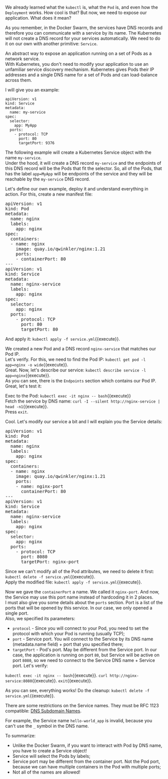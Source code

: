 We already learned what the `kubectl` is, what the `Pod` is, and even how the `Deployment` works. How cool is that? But now, we need to expose our application. What does it mean?

As you remember, in the Docker Swarm, the services have DNS records and therefore you can communicate with a service by its name. The Kubernetes will not create a DNS record for your services automatically. We need to do it on our own with another primitive: `Service`.

An abstract way to expose an application running on a set of Pods as a network service.  
With Kubernetes, you don't need to modify your application to use an unfamiliar service discovery mechanism. Kubernetes gives Pods their IP addresses and a single DNS name for a set of Pods and can load-balance across them.

I will give you an example:  
```
apiVersion: v1
kind: Service
metadata:
  name: my-service
spec:
  selector:
    app: MyApp
  ports:
    - protocol: TCP
      port: 80
      targetPort: 9376
```

The following example will create a Kubernetes Service object with the name `my-service`.  
Under the hood, it will create a DNS record `my-service` and the endpoints of this DNS record will be the Pods that fit the selector. So, all of the Pods, that has the label `app=MyApp` will be endpoints of the service and they will be reachable by the `my-service` DNS record.

Let's define our own example, deploy it and understand everything in action. For this, create a new manifest file:

<pre class="file" data-filename="service.yml" data-target="replace">
apiVersion: v1
kind: Pod
metadata:
  name: nginx
  labels:
    app: nginx
spec:
  containers:
  - name: nginx
    image: quay.io/qwinkler/nginx:1.21
    ports:
    - containerPort: 80
---
apiVersion: v1
kind: Service
metadata:
  name: nginx-service
  labels:
    app: nginx
spec:
  selector:
    app: nginx
  ports:
    - protocol: TCP
      port: 80
      targetPort: 80
</pre>

And apply it: `kubectl apply -f service.yml`{{execute}}.

We created a new Pod and a DNS record `nginx-service` that matches our Pod IP.  
Let's verify. For this, we need to find the Pod IP: `kubectl get pod -l app=nginx -o wide`{{execute}}.  
Great. Now, let's describe our service: `kubectl describe service -l app=nginx`{{execute}}.  
As you can see, there is the `Endpoints` section which contains our Pod IP. Great, let's test it:

Exec to the Pod: `kubectl exec -it nginx -- bash`{{execute}}  
Fetch the service by DNS name: `curl -I --silent http://nginx-service | head -n1`{{execute}}.  
Press `exit`.

Cool. Let's modify our service a bit and I will explain you the Service details:  
<pre class="file" data-filename="service.yml" data-target="replace">
apiVersion: v1
kind: Pod
metadata:
  name: nginx
  labels:
    app: nginx
spec:
  containers:
  - name: nginx
    image: quay.io/qwinkler/nginx:1.21
    ports:
    - name: nginx-port
      containerPort: 80
---
apiVersion: v1
kind: Service
metadata:
  name: nginx-service
  labels:
    app: nginx
spec:
  selector:
    app: nginx
  ports:
    - protocol: TCP
      port: 8080
      targetPort: nginx-port
</pre>

Since we can't modify all of the Pod attributes, we need to delete it first: `kubectl delete -f service.yml`{{execute}}.  
Apply the modified file: `kubectl apply -f service.yml`{{execute}}.

Now we gave the `containerPort` a name. We called it `nginx-port`. And now, the Service may use this port name instead of hardcoding it in 2 places.  
I must also give you some details about the `ports` section. Port is a list of the ports that will be opened by this service. In our case, we only opened a single port.  
Also, we specified its parameters:
- `protocol` - Since you will connect to your Pod, you need to set the protocol with which your Pod is running (usually TCP);
- `port` - Service port. You will connect to the Service by its DNS name (metadata.name field) + port that you specified there;
- `targetPort` - Pod's port. May be different from the Service port. In our case, the application is running on port `80`, but Service will be active on port `8080`, so we need to connect to the Service DNS name + Service port. Let's verify:

`kubectl exec -it nginx -- bash`{{execute}}.
`curl http://nginx-service:8080`{{execute}}.
`exit`{{execute}}.

As you can see, everything works! Do the cleanup: `kubectl delete -f service.yml`{{execute}}.

There are some restrictions on the Service names. They must be RFC 1123 compatible: [DNS Subdomain Names](https://kubernetes.io/docs/concepts/overview/working-with-objects/names/#dns-subdomain-names).

For example, the Service name `hello-world_app` is invalid, because you can't use the `_` symbol in the DNS name.

To summarize:
- Unlike the Docker Swarm, if you want to interact with Pod by DNS name, you have to create a Service object!
- Service will select the Pods by labels;
- Service port may be different from the container port. Not the Pod port, because we can have multiple containers in the Pod with multiple ports;
- Not all of the names are allowed!
